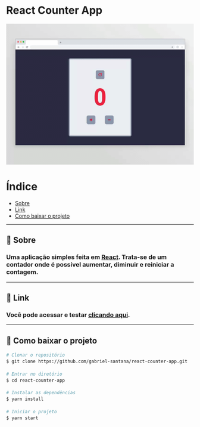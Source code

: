 # React Counter App



![React Counter App](./public/appdemo.gif)

# Índice
- [Sobre](#-sobre)
- [Link](#-link)
- [Como baixar o projeto](#-como-baixar-o-projeto)


---

## 📄 Sobre

### Uma aplicação simples feita em [React](https://pt-br.reactjs.org/). Trata-se de um contador onde é possível aumentar, diminuir e reiniciar a contagem. 
---
## 🔗 Link

### Você pode acessar e testar  [clicando aqui](https://gabriel-santana.github.io/react-counter-app/).

---

## 🐙 Como baixar o projeto

```bash
# Clonar o repositório
$ git clone https://github.com/gabriel-santana/react-counter-app.git

# Entrar no diretório
$ cd react-counter-app

# Instalar as dependências
$ yarn install

# Iniciar o projeto
$ yarn start

```